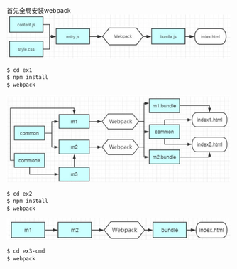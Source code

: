 首先全局安装webpack<br/>
<img src="ex1.jpg"/>
```bash
$ cd ex1
$ npm install
$ webpack
```
<img src="./ex2.jpg"/>

```bash
$ cd ex2
$ npm install
$ webpack
```
<img src="./ex3.jpg"/>

```bash
$ cd ex3-cmd
$ webpack
```

